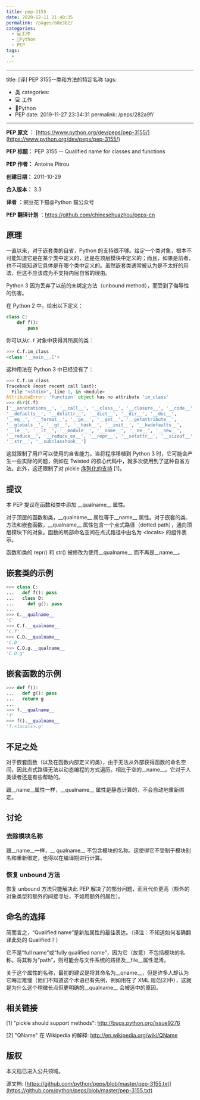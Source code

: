 ```yaml
---
title: pep-3155
date: 2020-12-11 21:40:35
permalink: /pages/b8e3b2/
categories:
  - 💻工作
  - 🐍Python
  - PEP
tags:
  - 
---
```

---
title: [译] PEP 3155--类和方法的特定名称
tags: 
  - 类
categories: 
  - 💻 工作
  - 🐍Python
  - PEP
date: 2019-11-27 23:34:31
permalink: /peps/282a9f/
---

**PEP 原文 ：** [https://www.python.org/dev/peps/pep-3155/](https://www.python.org/dev/peps/pep-3155/)

**PEP 标题：** PEP 3155 -- Qualified name for classes and functions

**PEP 作者：** Antoine Pitrou

**创建日期：** 2011-10-29

**合入版本：** 3.3

**译者** ：豌豆花下猫@Python 猫公众号

**PEP 翻译计划** ：https://github.com/chinesehuazhou/peps-cn

## 原理

一直以来，对于嵌套类的自省，Python 的支持很不够。给定一个类对象，根本不可能知道它是在某个类中定义的，还是在顶层模块中定义的；而且，如果是前者，也不可能知道它具体是在哪个类中定义的。虽然嵌套类通常被认为是不太好的用法，但这不应该成为不支持内层自省的理由。

Python 3 因为丢弃了以前的未绑定方法（unbound method），而受到了侮辱性的伤害。

在 Python 2 中，给出以下定义：

```python
class C:
    def f():
        pass
```

你可以从`C.f` 对象中获得其所属的类：

```python
>>> C.f.im_class
<class '__main__.C'>
```

这种用法在 Python 3 中已经没有了：

```python
>>> C.f.im_class
Traceback (most recent call last):
  File "<stdin>", line 1, in <module>
AttributeError: 'function' object has no attribute 'im_class'
>>> dir(C.f)
['__annotations__', '__call__', '__class__', '__closure__', '__code__',
'__defaults__', '__delattr__', '__dict__', '__dir__', '__doc__',
'__eq__', '__format__', '__ge__', '__get__', '__getattribute__',
'__globals__', '__gt__', '__hash__', '__init__', '__kwdefaults__',
'__le__', '__lt__', '__module__', '__name__', '__ne__', '__new__',
'__reduce__', '__reduce_ex__', '__repr__', '__setattr__', '__sizeof__',
'__str__', '__subclasshook__']
```

这就限制了用户可以使用的自省能力。当将程序移植到 Python 3 时，它可能会产生一些实际的问题，例如在 Twisted 的核心代码中，就多次使用到了这种自省方法。此外，这还限制了对 pickle [序列化的支持](http://bugs.python.org/issue9276) [1]。

## 提议

本 PEP 提议在函数和类中添加 \_\_qualname\_\_ 属性。

对于顶层的函数和类，\_\_qualname\_\_ 属性等于\_\_name\_\_ 属性。对于嵌套的类、方法和嵌套函数，\_\_qualname\_\_ 属性包含一个点式路径（dotted path），通向顶层模块下的对象。函数的局部命名空间在点式路径中由名为 \<locals\> 的组件表示。

函数和类的 repr() 和 str() 被修改为使用\_\_qualname\_\_ 而不再是\_\_name\_\_。

## 嵌套类的示例

```python
>>> class C:
...   def f(): pass
...   class D:
...     def g(): pass
...
>>> C.__qualname__
'C'
>>> C.f.__qualname__
'C.f'
>>> C.D.__qualname__
'C.D'
>>> C.D.g.__qualname__
'C.D.g'
```

## 嵌套函数的示例

```python
>>> def f():
...   def g(): pass
...   return g
...
>>> f.__qualname__
'f'
>>> f().__qualname__
'f.<locals>.g'
```

## 不足之处

对于嵌套函数（以及在函数内部定义的类），由于无法从外部获得函数的命名空间，因此点式路径无法以动态编程的方式遍历。相比于空的\_\_name\_\_，它对于人类读者还是有些帮助的。

跟\_\_name\_\_属性一样，\_\_qualname\_\_ 属性是静态计算的，不会自动地重新绑定。

## 讨论

### 去除模块名称

跟\_\_name\_\_一样，\_\_ qualname\_\_ 不包含模块的名称。这使得它不受制于模块别名和重新绑定，也得以在编译期进行计算。

### 恢复 unbound 方法

恢复 unbound 方法只能解决此 PEP 解决了的部分问题，而且代价更高（额外的对象类型和额外的间接寻址，不如用额外的属性）。

## 命名的选择

简而言之，“Qualified name”是新加属性的最佳表达。（译注：不知道如何准确翻译此处的 Qualified？）

它不是“full name”或“fully qualified name”，因为它（故意）不包括模块的名称。将其称为“path”，则可能会与文件系统的路径及\_\_file\_\_属性混淆。

关于这个属性的名称，最初的建议是将其命名为\_\_qname\_\_，但是许多人却认为它晦涩难懂（他们不知道这个术语已有先例，例如用在了 XML 规范[2]中），这就是为什么这个稍微长点但更明确的\_\_qualname\_\_ 会被选中的原因。

## 相关链接

[1] "pickle should support methods": http://bugs.python.org/issue9276

[2] "QName" 在 Wikipedia 的解释: http://en.wikipedia.org/wiki/QName

## 版权

本文档已进入公共领域。

源文档: [https://github.com/python/peps/blob/master/pep-3155.txt](https://github.com/python/peps/blob/master/pep-3155.txt)
